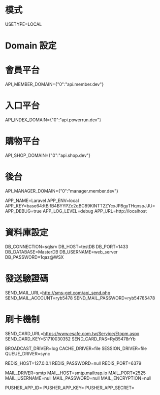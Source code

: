 # 模式
USETYPE=LOCAL

# Domain 設定
# 會員平台
API_MEMBER_DOMAIN={"0":"api.member.dev"}
# 入口平台
API_INDEX_DOMAIN={"0":"api.powerrun.dev"}
# 購物平台
API_SHOP_DOMAIN={"0":"api.shop.dev"}
# 後台
API_MANAGER_DOMAIN={"0":"manager.member.dev"}

APP_NAME=Laravel
APP_ENV=local
APP_KEY=base64:ltBjfB4BYYPZc2qBC89KlNTT2ZYcxJP8gyTHqnspJJU=
APP_DEBUG=true
APP_LOG_LEVEL=debug
APP_URL=http://localhost

# 資料庫設定
DB_CONNECTION=sqlsrv
DB_HOST=testDB
DB_PORT=1433
DB_DATABASE=MasterDB
DB_USERNAME=web_server
DB_PASSWORD=1qaz@WSX

# 發送驗證碼
SEND_MAIL_URL=http://sms-get.com/api_send.php
SEND_MAIL_ACCOUNT=ryb5478
SEND_MAIL_PASSWORD=ryb54785478

# 刷卡機制
SEND_CARD_URL=https://www.esafe.com.tw/Service/Etopm.aspx
SEND_CARD_KEY=S1710030352
SEND_CARD_PAS=RyB5478rYb

BROADCAST_DRIVER=log
CACHE_DRIVER=file
SESSION_DRIVER=file
QUEUE_DRIVER=sync

REDIS_HOST=127.0.0.1
REDIS_PASSWORD=null
REDIS_PORT=6379

MAIL_DRIVER=smtp
MAIL_HOST=smtp.mailtrap.io
MAIL_PORT=2525
MAIL_USERNAME=null
MAIL_PASSWORD=null
MAIL_ENCRYPTION=null

PUSHER_APP_ID=
PUSHER_APP_KEY=
PUSHER_APP_SECRET=
